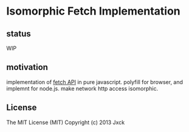 # Isomorphic Fetch Implementation

## status

WIP

## motivation

implementation of [fetch API](https://fetch.spec.whatwg.org/) in pure javascript.
polyfill for browser, and implemnt for node.js.
make network http access isomorphic.


## License

The MIT License (MIT)
Copyright (c) 2013 Jxck
